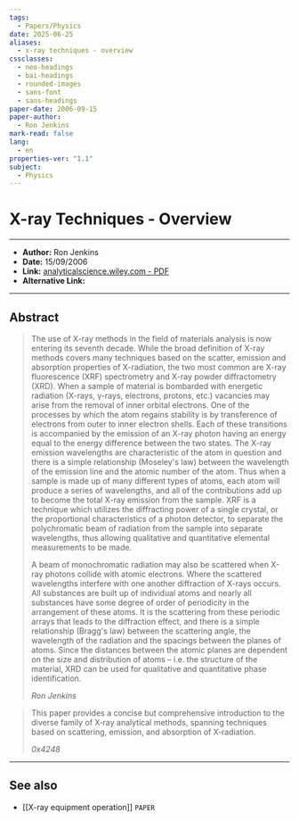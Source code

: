 ```yaml
---
tags:
  - Papers/Physics
date: 2025-06-25
aliases:
  - x-ray techniques - overview
cssclasses:
  - neo-headings
  - bai-headings
  - rounded-images
  - sans-font
  - sans-headings
paper-date: 2006-09-15
paper-author:
  - Ron Jenkins
mark-read: false
lang:
  - en
properties-ver: "1.1"
subject:
  - Physics
---
```

# X-ray Techniques - Overview

***

- **Author:** Ron Jenkins
- **Date:** 15/09/2006
- **Link:** [analyticalscience.wiley.com - PDF](https://analyticalscience.wiley.com/do/10.1002/sepspec.10152education/full/i4cc1d739cc8a1bc85c7f13f840c4e021.pdf)
- **Alternative Link:** 

***

## Abstract
> The use of X-ray methods in the field of materials analysis is now entering its seventh decade. While the broad definition of X-ray methods covers many techniques based on the scatter, emission and absorption properties of X-radiation, the two most common are X-ray fluorescence (XRF) spectrometry and X-ray powder diffractometry (XRD). When a sample of material is bombarded with energetic radiation (X-rays, γ-rays, electrons, protons, etc.) vacancies may arise from the removal of inner orbital electrons. One of the processes by which the atom regains stability is by transference of electrons from outer to inner electron shells. Each of these transitions is accompanied by the emission of an X-ray photon having an energy equal to the energy difference between the two states. The X-ray emission wavelengths are characteristic of the atom in question and there is a simple relationship (Moseley's law) between the wavelength of the emission line and the atomic number of the atom. Thus when a sample is made up of many different types of atoms, each atom will produce a series of wavelengths, and all of the contributions add up to become the total X-ray emission from the sample. XRF is a technique which utilizes the diffracting power of a single crystal, or the proportional characteristics of a photon detector, to separate the polychromatic beam of radiation from the sample into separate wavelengths, thus allowing qualitative and quantitative elemental measurements to be made.
>
> A beam of monochromatic radiation may also be scattered when X-ray photons collide with atomic electrons. Where the scattered wavelengths interfere with one another diffraction of X-rays occurs. All substances are built up of individual atoms and nearly all substances have some degree of order of periodicity in the arrangement of these atoms. It is the scattering from these periodic arrays that leads to the diffraction effect, and there is a simple relationship (Bragg's law) between the scattering angle, the wavelength of the radiation and the spacings between the planes of atoms. Since the distances between the atomic planes are dependent on the size and distribution of atoms – i.e. the structure of the material, XRD can be used for qualitative and quantitative phase identification.
>
> *Ron Jenkins*


> This paper provides a concise but comprehensive introduction to the diverse family of X‑ray analytical methods, spanning techniques based on scattering, emission, and absorption of X‑radiation.
> 
> *0x4248*

***
## See also
- [[X-ray equipment operation]] `PAPER`